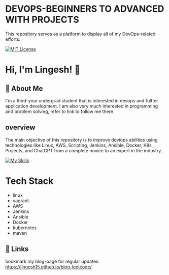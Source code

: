 # DEVOPS-BEGINNERS TO ADVANCED WITH PROJECTS

This repository serves as a platform to display all of my DevOps-related efforts.





[![MIT License](https://img.shields.io/badge/License-MIT-green.svg)](https://choosealicense.com/licenses/mit/)



# Hi, I'm Lingesh! 👋


## 🚀 About Me
I'm a third-year undergrad student that is interested in devops and fultter application development. I am also very much interested in programming and problem solving, refer to link to follow me there.


## overview

The main objective of this repository is to improve deviops abilities using technologies like Linux, AWS, Scripting, Jenkins, Ansible, Docker, K8s, Projects, and ChatGPT from a complete novice to an expert in the industry.


[![My Skills](https://skills.thijs.gg/icons?i=java,docker,kubernetes,aws,jenkins,ansible,linux,maven&theme=light)](https://skills.thijs.gg)
# Tech Stack
- linux
- vagrant
- AWS
- Jenkins
- Ansible
- Docker
- kubernetes
- maven



## 🔗 Links


bookmark my blog-page for regular updates:
https://lingesh15.github.io/blog-leetcode/
